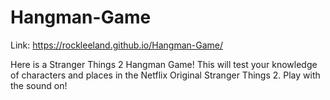 # Hangman-Game

Link:
https://rockleeland.github.io/Hangman-Game/

Here is a Stranger Things 2 Hangman Game! This will test your knowledge of characters and places in the Netflix Original Stranger Things 2. Play with the sound on!
